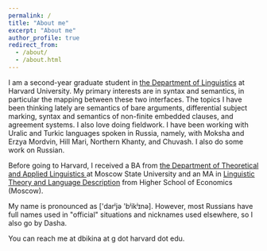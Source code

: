 ```yaml
---
permalink: /
title: "About me"
excerpt: "About me"
author_profile: true
redirect_from:
  - /about/
  - /about.html
---
```

I am a second-year graduate student in [the Department of Linguistics](https://linguistics.fas.harvard.edu) at Harvard University. My primary interests are in syntax and semantics, in particular the mapping between these two interfaces. The topics I have been thinking lately are semantics of bare arguments, differential subject marking, syntax and semantics of non-finite embedded clauses, and agreement systems. I also love doing fieldwork. I have been working with Uralic and Turkic languages spoken in Russia, namely, with Moksha and Erzya Mordvin, Hill Mari, Northern Khanty, and Chuvash. I also do some work on Russian.

Before going to Harvard, I received a BA from [the Department of Theoretical and Applied Linguistics
](http://tipl.philol.msu.ru) at Moscow State University and an MA in [Linguistic Theory and Language Description](https://www.hse.ru/en/ma/tling/) from Higher School of Economics (Moscow).

My name is pronounced as ['darʲjə 'bʲikʲɪnə]. However, most Russians have full names used in "official" situations and nicknames used elsewhere, so I also go by Dasha.

You can reach me at dbikina at g dot harvard dot edu.

